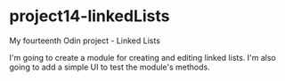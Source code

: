 # project14-linkedLists

My fourteenth Odin project - Linked Lists

I'm going to create a module for creating and editing linked lists.
I'm also going to add a simple UI to test the module's methods.
